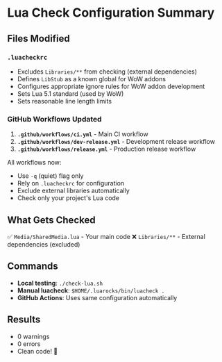 # Lua Check Configuration Summary

## Files Modified

### `.luacheckrc`
- Excludes `Libraries/**` from checking (external dependencies)
- Defines `LibStub` as a known global for WoW addons
- Configures appropriate ignore rules for WoW addon development
- Sets Lua 5.1 standard (used by WoW)
- Sets reasonable line length limits

### GitHub Workflows Updated
1. **`.github/workflows/ci.yml`** - Main CI workflow
2. **`.github/workflows/dev-release.yml`** - Development release workflow  
3. **`.github/workflows/release.yml`** - Production release workflow

All workflows now:
- Use `-q` (quiet) flag only
- Rely on `.luacheckrc` for configuration
- Exclude external libraries automatically
- Check only your project's Lua code

## What Gets Checked
✅ `Media/SharedMedia.lua` - Your main code
❌ `Libraries/**` - External dependencies (excluded)

## Commands
- **Local testing**: `./check-lua.sh`
- **Manual luacheck**: `$HOME/.luarocks/bin/luacheck .`
- **GitHub Actions**: Uses same configuration automatically

## Results
- 0 warnings
- 0 errors  
- Clean code! 🎉

